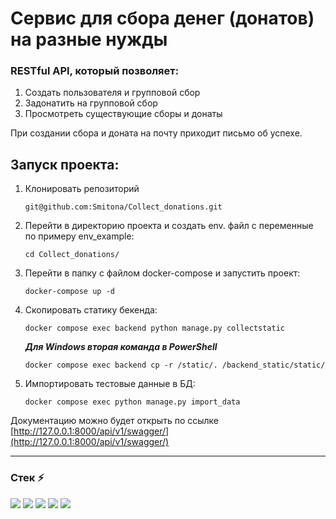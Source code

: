 # Сервис для сбора денег (донатов) на разные нужды

### RESTful API, который позволяет:
1. Создать пользователя и групповой сбор
2. Задонатить на групповой сбор
3. Просмотреть существующие сборы и донаты

При создании сбора и доната на почту приходит письмо об успехе.

## Запуск проекта:
1. Клонировать репозиторий
    ```
    git@github.com:Smitona/Collect_donations.git
    ```
2. Перейти в директорию проекта и создать env. файл с переменные по примеру env_example:
    ```
    cd Collect_donations/
    ```
3. Перейти в папку с файлом docker-compose и запустить проект:
   ```
   docker-compose up -d
   ```
4. Скопировать статику бекенда:
   ```
   docker compose exec backend python manage.py collectstatic
   ```
   ***Для Windows вторая команда в PowerShell***
   ```
   docker compose exec backend cp -r /static/. /backend_static/static/
   ```
5. Импортировать тестовые данные в БД:
   ```
   docker compose exec python manage.py import_data
   ```

Документацию можно будет открыть по ссылке [http://127.0.0.1:8000/api/v1/swagger/](http://127.0.0.1:8000/api/v1/swagger/)

---
### Стек ⚡
<img src="https://img.shields.io/badge/Python-black?style=for-the-badge&logo=Python&logoColor=DodgerBlue"/> <img src="https://img.shields.io/badge/Django-black?style=for-the-badge&logo=Django&logoColor=darkturquoise"/> <img src="https://img.shields.io/badge/postgresql-black?style=for-the-badge&logo=postgresql&logoColor=Cyan"/> <img src="https://img.shields.io/badge/Celery-black?style=for-the-badge&logo=Celery&logoColor=darkturquoise"/> <img src="https://img.shields.io/badge/redis-black?style=for-the-badge&logo=redis&logoColor=white/">
